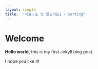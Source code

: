 ```yaml
---
layout: single
title:  "자료구조 및 알고리즘1 - Sorting"
---
```


# Welcome

**Hello world**, this is my first Jekyll blog post.

I hope you like it!
